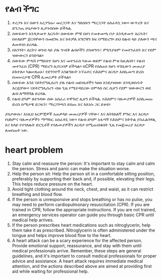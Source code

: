 # የልብ ችግር

1. ተረጋጉ እና ሰውን አረጋግጡ፡ መረጋጋት እና ግለሰቡን ማረጋጋት አስፈላጊ ነው። ውጥረት እና ድንጋጤ ሁኔታውን ሊያባብሰው ይችላል.
2. ሰውዬውን እንዲቀመጥ እርዱት፡ ሰውዬው ምቹ በሆነ የመቀመጫ ቦታ እንዲቀመጥ እርዱት፣ በተለይም ጀርባቸውን በመደገፍ እና ከተቻለ እግሮቹን ከፍ በማድረግ። ይህ በልብ ላይ ያለውን ጫና ለመቀነስ ይረዳል.
3. በአንገት፣ ደረትና ወገብ ላይ ያሉ ጥብቅ ልብሶችን ያስወግዱ፣ ምክንያቱም የመተንፈስን እና የደም ዝውውርን ይገድባል።
4. ሰውዬው ምላሽ የማይሰጥ ከሆነ እና መተንፈስ ካቆመ ወይም የልብ ምቱ ከሌለበት፣ የልብ መተንፈስ (CPR) ማድረግ ሊኖርብዎ ይችላል። በCPR የሰለጠኑ ከሆነ ተገቢውን መመሪያ ይከተሉ። ካልሠለጠኑ፣ የድንገተኛ አገልግሎት ኦፕሬተር የሕክምና ዕርዳታ እስኪመጣ ድረስ በመሠረታዊ CPR ሊመራዎት ይችላል።
5.  ሰውዬው እንደ ናይትሮግሊሰሪን ያሉ የልብ መድሀኒቶችን ካዘዘ እንደታዘዘው እንዲወስዱት እርዷቸው። ናይትሮግሊሰሪን ብዙ ጊዜ የሚተዳደረው በምላስ ስር ሲሆን የደም ዝውውርን ወደ ልብ ለማሻሻል ይረዳል.
6.  የልብ ድካም ለተጎዳው ሰው አስፈሪ ተሞክሮ ሊሆን ይችላል. የሕክምና ባለሙያዎች እስኪመጡ ድረስ ስሜታዊ ድጋፍን፣ ማረጋገጫን ይስጡ እና ከእነሱ ጋር ይቆዩ።

ያስታውሱ፣ እነዚህ እርምጃዎች አጠቃላይ መመሪያዎች ናቸው፣ እና ለትክክለኛ ምክር እና እርዳታ የህክምና ባለሙያዎችን ማማከር አስፈላጊ ነው። የልብ ድካም አፋጣኝ የሕክምና ክትትል ያስፈልገዋል, እና ከላይ የተገለጹት ድርጊቶች የባለሙያዎችን እርዳታ በሚጠብቁበት ጊዜ የመጀመሪያ እርዳታ ለመስጠት ነው.
# heart problem 
1. Stay calm and reassure the person: It's important to stay calm and calm the person. Stress and panic can make the situation worse. 
2. Help the person sit: Help the person sit in a comfortable sitting position, preferably by supporting their back and, if possible, elevating their legs. This helps reduce pressure on the heart. 
3. Avoid tight clothing around the neck, chest, and waist, as it can restrict breathing and blood flow. 
4. If the person is unresponsive and stops breathing or has no pulse, you may need to perform cardiopulmonary resuscitation (CPR). If you are trained in CPR, follow the appropriate instructions. If you are not trained, an emergency services operator can guide you through basic CPR until medical help arrives. 
5. If the person prescribes heart medications such as nitroglycerin, help them take it as prescribed. Nitroglycerin is often administered under the tongue and helps improve blood flow to the heart. 
6. A heart attack can be a scary experience for the affected person. Provide emotional support, reassurance, and stay with them until medical professionals arrive.
 Remember, these steps are general guidelines, and it's important to consult medical professionals for proper advice and assistance. A heart attack requires immediate medical attention, and the actions described above are aimed at providing first aid while waiting for professional help.